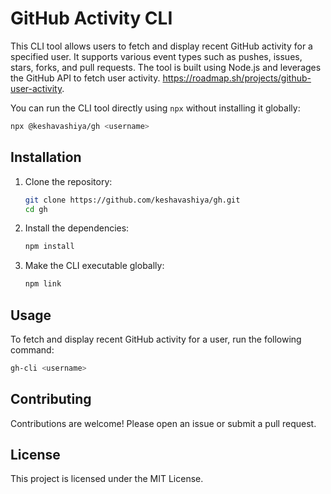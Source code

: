 # GitHub Activity CLI

This CLI tool allows users to fetch and display recent GitHub activity for a specified user. It supports various event types such as pushes, issues, stars, forks, and pull requests. The tool is built using Node.js and leverages the GitHub API to fetch user activity. https://roadmap.sh/projects/github-user-activity.

You can run the CLI tool directly using `npx` without installing it globally:

```sh
npx @keshavashiya/gh <username>
```

## Installation

1. Clone the repository:

   ```sh
   git clone https://github.com/keshavashiya/gh.git
   cd gh
   ```

2. Install the dependencies:

   ```sh
   npm install
   ```

3. Make the CLI executable globally:
   ```sh
   npm link
   ```

## Usage

To fetch and display recent GitHub activity for a user, run the following command:

```sh
gh-cli <username>
```

## Contributing

Contributions are welcome! Please open an issue or submit a pull request.

## License

This project is licensed under the MIT License.

